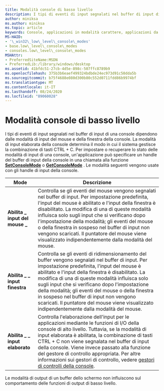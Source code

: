 ```yaml
---
title: Modalità console di basso livello
description: I tipi di eventi di input segnalati nel buffer di input di una console dipendono dalle modalità di input del mouse e della finestra della console.
author: miniksa
ms.author: miniksa
ms.topic: article
keywords: Console, applicazioni in modalità carattere, applicazioni da riga di comando, applicazioni Terminal, API console
MS-HAID:
- '\_win32\_low\_level\_console\_modes'
- base.low\_level\_console\_modes
- consoles.low\_level\_console\_modes
MSHAttr:
- PreferredSiteName:MSDN
- PreferredLib:/library/windows/desktop
ms.assetid: 41bfdc51-27cb-4d5e-898c-507ffc8789b9
ms.openlocfilehash: 375b3b6eaef499324bdbde24ec973d91c50dda5b
ms.sourcegitcommit: b75f4688e080d300b80c552d0711fdd86b9974bf
ms.translationtype: MT
ms.contentlocale: it-IT
ms.lasthandoff: 08/24/2020
ms.locfileid: "89060028"
---
```

# <a name="low-level-console-modes"></a>Modalità console di basso livello


I tipi di eventi di input segnalati nel buffer di input di una console dipendono dalle modalità di input del mouse e della finestra della console. La modalità di input elaborata della console determina il modo in cui il sistema gestisce la combinazione di tasti CTRL + C. Per impostare o recuperare lo stato delle modalità di input di una console, un'applicazione può specificare un handle del buffer di input della console in una chiamata alla funzione [**SetConsoleMode**](setconsolemode.md) o [**GetConsoleMode**](getconsolemode.md) . Le modalità seguenti vengono usate con gli handle di input della console.


| Mode                         | Descrizione                                                                                                                                                                                                                                                                                                                                                                                           |
|------------------------------|-------------------------------------------------------------------------------------------------------------------------------------------------------------------------------------------------------------------------------------------------------------------------------------------------------------------------------------------------------------------------------------------------------|
| **Abilita \_ input del mouse \_**     | Controlla se gli eventi del mouse vengono segnalati nel buffer di input. Per impostazione predefinita, l'input del mouse è abilitato e l'input della finestra è disabilitato. La modifica di una di queste modalità influisca solo sugli input che si verificano dopo l'impostazione della modalità; gli eventi del mouse o della finestra in sospeso nel buffer di input non vengono scaricati. Il puntatore del mouse viene visualizzato indipendentemente dalla modalità del mouse.                                                |
| **Abilita \_ \_ input finestra**    | Controlla se gli eventi di ridimensionamento del buffer vengono segnalati nel buffer di input. Per impostazione predefinita, l'input del mouse è abilitato e l'input della finestra è disabilitato. La modifica di una di queste modalità influisca solo sugli input che si verificano dopo l'impostazione della modalità; gli eventi del mouse o della finestra in sospeso nel buffer di input non vengono scaricati. Il puntatore del mouse viene visualizzato indipendentemente dalla modalità del mouse.                                      |
| **Abilita \_ \_ input elaborato** | Controlla l'elaborazione dell'input per le applicazioni mediante le funzioni di I/O della console di alto livello. Tuttavia, se la modalità di input elaborata è abilitata, la combinazione di tasti CTRL + C non viene segnalata nel buffer di input della console. Viene invece passato alla funzione del gestore di controllo appropriata. Per altre informazioni sui gestori di controllo, vedere [gestori di controlli della console](console-control-handlers.md). |



Le modalità di output di un buffer dello schermo non influiscono sul comportamento delle funzioni di output di basso livello.








